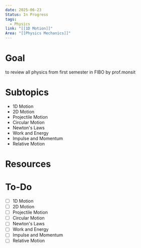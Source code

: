 ```yaml
---
date: 2025-06-23
Status: In Progress
tags:
  - Physics
link: "[[1D Motion]]"
Area: "[[Physics Mechanics]]"
---
```

# Goal
to review all physics from first semester in FIBO by prof.monsit
# Subtopics
- 1D Motion
- 2D Motion
- Projectile Motion
- Circular Motion
- Newton's Laws
- Work and Energy
- Impulse and Momentum
- Relative Motion
# Resources

# To-Do
- [ ] 1D Motion
- [ ] 2D Motion
- [ ] Projectile Motion
- [ ] Circular Motion
- [ ] Newton's Laws
- [ ] Work and Energy
- [ ] Impulse and Momentum
- [ ] Relative Motion
